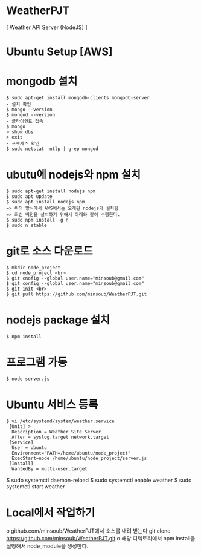 # WeatherPJT
[ Weather API Server (NodeJS) ]<br>

# Ubuntu Setup [AWS] <br>
  # mongodb 설치 <br>
    $ sudo apt-get install mongodb-clients mongodb-server 
    - 설치 확인 
    $ mongo --version 
    $ mongod --version 
    - 클라이언트 접속  
    $ mongo 
    > show dbs 
    > exit 
    - 프로세스 확인 
    $ sudo netstat -ntlp | grep mongod 
    
  # ubutu에 nodejs와 npm 설치 <br>
    $ sudo apt-get install nodejs npm 
    $ sudo apt update 
    $ sudo apt install nodejs npm 
    => 위의 방식에서 AWS에서는 오래된 nodejs가 설치됨
    => 최신 버전을 설치하기 위해서 아래와 같이 수행한다. 
    $ sudo npm install -g n  
    $ sudo n stable 
    
    
  # git로 소스 다운로드 
    $ mkdir node_project
    $ cd node_project <br>
    $ git cnofig --global user.name="minsoub@gmail.com" 
    $ git config --global user.name="minsoub@gmail.com" 
    $ git init <br>
    $ git pull https://github.com/minsoub/WeatherPJT.git 
      
  # nodejs package 설치 
    $ npm install 
    
  # 프로그램 가동 <br>
    $ node server.js
    
  # Ubuntu 서비스 등록
    $ vi /etc/systemd/system/weather.service 
     [Unit] >
      Description = Weather Site Server
      After = syslog.target network.target
     [Service]
      User = ubuntu
      Environment="PATH=/home/ubuntu/node_project"
      ExecStart=node /home/ubuntu/node_project/server.js
     [Install]
      WantedBy = multi-user.target
   $ sudo systemctl daemon-reload 
   $ sudo systemctl enable weather 
   $ sudo systemctl start weather 
  
    
# Local에서 작업하기<br>
  o github.com/minsoub/WeatherPJT에서 소스를 내려 받는다
    git clone https://github.com/minsoub/WeatherPJT.git 
  o 해당 디렉토리에서 npm install을 실행해서 node_module을 생성한다.
  

